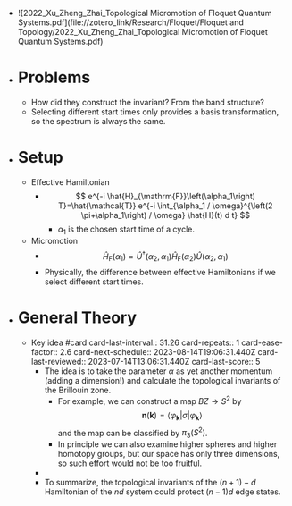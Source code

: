 - ![2022_Xu_Zheng_Zhai_Topological Micromotion of Floquet Quantum Systems.pdf](file://zotero_link/Research/Floquet/Floquet and Topology/2022_Xu_Zheng_Zhai_Topological Micromotion of Floquet Quantum Systems.pdf)
- # Problems
	- How did they construct the invariant? From the band structure?
	- Selecting different start times only provides a basis transformation, so the spectrum is always the same.
- # Setup
	- Effective Hamiltonian
		- $$
		  e^{-i \hat{H}_{\mathrm{F}}\left(\alpha_1\right) T}=\hat{\mathcal{T}} e^{-i \int_{\alpha_1 / \omega}^{\left(2 \pi+\alpha_1\right) / \omega} \hat{H}(t) d t}
		  $$
			- $\alpha_1$ is the chosen start time of a cycle.
	- Micromotion
		- $$
		  \hat{H}_{\mathrm{F}}\left(\alpha_1\right)=\hat{U}^{\dagger}\left(\alpha_2, \alpha_1\right) \hat{H}_{\mathrm{F}}\left(\alpha_2\right) \hat{U}\left(\alpha_2, \alpha_1\right)
		  $$
		- Physically, the difference between effective Hamiltonians if we select different start times.
- # General Theory
	- Key idea #card
	  card-last-interval:: 31.26
	  card-repeats:: 1
	  card-ease-factor:: 2.6
	  card-next-schedule:: 2023-08-14T19:06:31.440Z
	  card-last-reviewed:: 2023-07-14T13:06:31.440Z
	  card-last-score:: 5
		- The idea is to take the parameter $\alpha$ as yet another momentum (adding a dimension!) and calculate the topological invariants of the Brillouin zone.
			- For example, we can construct a map $BZ \to S^2$ by 
			  $$
			  \mathbf{n}(\mathbf{k})=\left\langle\varphi_{\mathbf{k}}|\sigma| \varphi_{\mathbf{k}}\right\rangle
			  $$
			  and the map can be classified by $\pi_3(S^2)$.
			- In principle we can also examine higher spheres and higher homotopy groups, but our space has only three dimensions, so such effort would not be too fruitful.
		-
		- To summarize, the topological invariants of the $(n+1)-d$ Hamiltonian of the $nd$ system could protect $(n-1)d$ edge states.